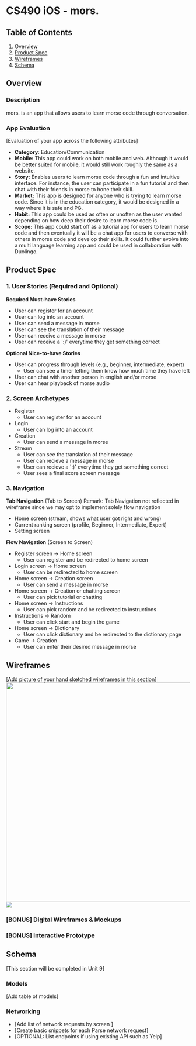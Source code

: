 # CS490 iOS - mors. 

## Table of Contents
1. [Overview](#Overview)
1. [Product Spec](#Product-Spec)
1. [Wireframes](#Wireframes)
2. [Schema](#Schema)

## Overview
### Description
mors. is an app that allows users to learn morse code through conversation.

### App Evaluation
[Evaluation of your app across the following attributes]
- **Category**: Education/Communication 
- **Mobile:** This app could work on both mobile and web. Although it would be better suited for mobile, it would still work roughly the same as a website.
- **Story:** Enables users to learn morse code through a fun and intuitive  interface. For instance, the user can participate in a fun tutorial and then chat with their friends in morse to hone their skill. 
- **Market:** This app is designed for anyone who is trying to learn morse code. Since it is in the education category, it would be designed in a way where it is safe and PG.
- **Habit:** This app could be used as often or unoften as the user wanted depending on how deep their desire to learn morse code is.
- **Scope:** This app could start off as a tutorial app for users to learn morse code and then eventually it will be a chat app for users to converse with others in morse code and develop their skills. It could further evolve into a multi language learning app and could be used in collaboration with Duolingo.

## Product Spec

### 1. User Stories (Required and Optional)

**Required Must-have Stories**

* User can register for an account
* User can log into an account
* User can send a message in morse 
* User can see the translation of their message
* User can receive a message in morse
* User can receive a ':)' everytime they get something correct

**Optional Nice-to-have Stories**
* User can progress through levels (e.g., beginner, intermediate, expert)
    * User can see a timer letting them know how much time they have left 
* User can chat with another person in english and/or morse 
* User can hear playback of morse audio

### 2. Screen Archetypes

* Register
   * User can register for an account
* Login
   * User can log into an account
* Creation
   * User can send a message in morse
* Stream
   * User can see the translation of their message
   * User can recieve a message in morse
   * User can recieve a ':)' everytime they get something correct
   * User sees a final score screen message

### 3. Navigation

**Tab Navigation** (Tab to Screen)
Remark: Tab Navigation not reflected in wireframe since we may opt to implement solely flow navigation

* Home screen (stream, shows what user got right and wrong)
* Current ranking screen (profile, Beginner, Intermediate, Expert)
* Setting screen 


**Flow Navigation** (Screen to Screen)
* Register screen -> Home screen
   * User can register and be redirected to home screen 
* Login screen -> Home screen
   * User can be redirected to home screen
* Home screen -> Creation screen
   * User can send a message in morse
* Home screen -> Creation or chatting screen
   * User can pick tutorial or chatting
* Home screen -> Instructions
   * User can pick random and be redirected to instructions
* Instructions -> Random
   * User can click start and begin the game
* Home screen -> Dictionary
   * User can click dictionary and be redirected to the dictionary page
* Game -> Creation 
   * User can enter their desired message in morse

## Wireframes
[Add picture of your hand sketched wireframes in this section]
<img src="YOUR_WIREFRAME_IMAGE_URL" width=600>
![](https://i.imgur.com/eEsZQES.png)


### [BONUS] Digital Wireframes & Mockups

### [BONUS] Interactive Prototype

## Schema 
[This section will be completed in Unit 9]
### Models
[Add table of models]
### Networking
- [Add list of network requests by screen ]
- [Create basic snippets for each Parse network request]
- [OPTIONAL: List endpoints if using existing API such as Yelp]
